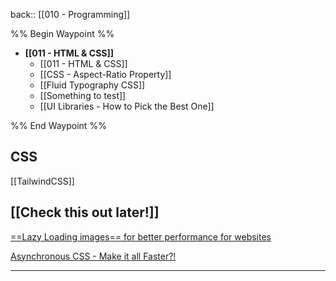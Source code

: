 
back:: [[010 - Programming]]



%% Begin Waypoint %%
- **[[011 - HTML & CSS]]**
	- [[011 - HTML & CSS]]
	- [[CSS - Aspect-Ratio Property]]
	- [[Fluid Typography CSS]]
	- [[Something to test]]
	- [[UI Libraries - How to Pick the Best One]]

%% End Waypoint %%


## CSS

[[TailwindCSS]]



## [[Check this out later!]]
[==Lazy Loading images== for better performance for websites](https://pagespeedchecklist.com/lazy-load-images)

[Asynchronous CSS - Make it all Faster?!](https://pagespeedchecklist.com/asynchronous-css)


___

